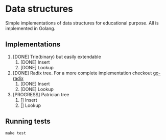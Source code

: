 # Data structures

Simple implementations of data structures for educational purpose. All is implemented in Golang.

## Implementations

1. [DONE] Trie(binary) but easily extendable
    1. [DONE] Insert
    2. [DONE] Lookup
2. [DONE] Radix tree. For a more complete implementation checkout [go-radix](https://github.com/armon/go-radix)
    1. [DONE] Insert
    2. [DONE] Lookup
3. [PROGRESS] Patrician tree
    1. [] Insert
    2. [] Lookup

## Running tests

```make test```
